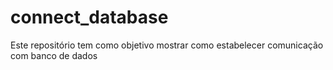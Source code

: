 # connect_database
Este repositório tem como objetivo mostrar como estabelecer comunicação com banco de dados
